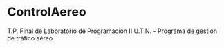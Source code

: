 # ControlAereo
T.P. Final de Laboratorio de Programación II U.T.N. - Programa de gestion de tráfico aéreo
